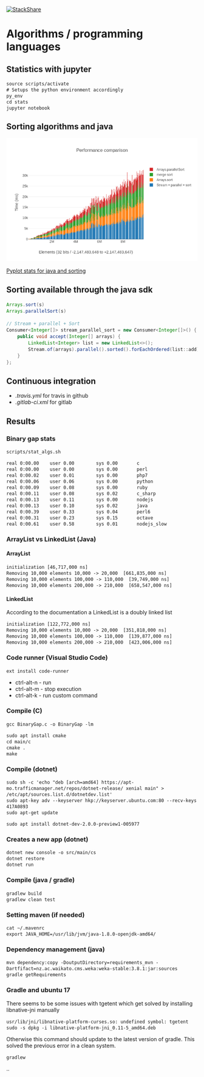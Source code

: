 [![StackShare](https://img.shields.io/badge/tech-stack-0690fa.svg?style=flat)](https://stackshare.io/graphai/graphai) 

# Algorithms / programming languages

## Statistics with jupyter

```
source scripts/activate
# Setups the python environment accordingly
py_env 
cd stats
jupyter notebook

```

## Sorting algorithms and java
![Comparison](stats/figures/sort_comparison.png) 

[Pyplot stats for java and sorting](stats/Java_sorting.md)

## Sorting available through the java sdk
```java
Arrays.sort(s)
Arrays.parallelSort(s)
                                    
// Stream + parallel + Sort
Consumer<Integer[]> stream_parallel_sort = new Consumer<Integer[]>() {
    public void accept(Integer[] arrays) {
        LinkedList<Integer> list = new LinkedList<>();
        Stream.of(arrays).parallel().sorted().forEachOrdered(list::add);        
    }
};
```

## Continuous integration
* *.travis.yml* for travis in github
* *.gitlab-ci.xml* for gitlab

## Results

### Binary gap stats 
```
scripts/stat_algs.sh
```

```
real 0:00.00    user 0.00        sys 0.00       c
real 0:00.00    user 0.00        sys 0.00       perl
real 0:00.02    user 0.01        sys 0.00       php7
real 0:00.06    user 0.06        sys 0.00       python
real 0:00.09    user 0.08        sys 0.00       ruby
real 0:00.11    user 0.08        sys 0.02       c_sharp
real 0:00.13    user 0.11        sys 0.00       nodejs
real 0:00.13    user 0.10        sys 0.02       java
real 0:00.39    user 0.33        sys 0.04       perl6
real 0:00.31    user 0.23        sys 0.15       octave
real 0:00.61    user 0.58        sys 0.01       nodejs_slow
```


### ArrayList vs LinkedList (Java)
####  ArrayList
```
initialization [46,717,000 ns]
Removing 10,000 elements 10,000 -> 20,000  [661,835,000 ns]
Removing 10,000 elements 100,000 -> 110,000  [39,749,000 ns]
Removing 10,000 elements 200,000 -> 210,000  [658,547,000 ns]
```

#### LinkedList
According to the documentation a LinkedList is a doubly linked list

```
initialization [122,772,000 ns]
Removing 10,000 elements 10,000 -> 20,000  [351,818,000 ns]
Removing 10,000 elements 100,000 -> 110,000  [139,877,000 ns]
Removing 10,000 elements 200,000 -> 210,000  [423,006,000 ns]
```

### Code runner (Visual Studio Code)
```
ext install code-runner
```
* ctrl-alt-n - run 
* ctrl-alt-m - stop execution 
* ctrl-alt-k - run custom command 


### Compile  (C)
```
gcc BinaryGap.c -o BinaryGap -lm
```

```
sudo apt install cmake
cd main/c
cmake .
make
```

### Compile (dotnet)
```
sudo sh -c 'echo "deb [arch=amd64] https://apt-mo.trafficmanager.net/repos/dotnet-release/ xenial main" > /etc/apt/sources.list.d/dotnetdev.list'
sudo apt-key adv --keyserver hkp://keyserver.ubuntu.com:80 --recv-keys 417A0893
sudo apt-get update
```
```
sudo apt install dotnet-dev-2.0.0-preview1-005977
```

### Creates a new app (dotnet)
```
dotnet new console -o src/main/cs
dotnet restore
dotnet run
```

### Compile (java / gradle)
```
gradlew build
gradlew clean test
```

### Setting maven (if needed)
```
cat ~/.mavenrc
export JAVA_HOME=/usr/lib/jvm/java-1.8.0-openjdk-amd64/
```

### Dependency management (java)
```
mvn dependency:copy -DoutputDirectory=requirements_mvn -Dartfifact=nz.ac.waikato.cms.weka:weka-stable:3.8.1:jar:sources
gradle getRequirements
```

### Gradle and ubuntu 17
There seems to be some issues with tgetent which get solved by installing libnative-jni manually
```
usr/lib/jni/libnative-platform-curses.so: undefined symbol: tgetent
sudo -s dpkg -i libnative-platform-jni_0.11-5_amd64.deb
```

Otherwise this command should update to the latest version of gradle. This solved the previous error in a clean system.
```
gradlew
```
..
